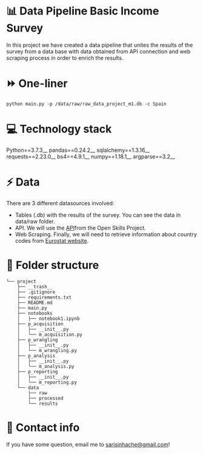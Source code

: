 # :bar_chart: Data Pipeline Basic Income Survey
In this project we have created a data pipeline that unites the results of the survey from a data base with data obtained from API connection and web scraping process in order to enrich the results. 

# :fast_forward: One-liner
```
python main.py -p /data/raw/raw_data_project_m1.db -c Spain
```
# :computer: Technology stack
Python==3.7.3__
pandas==0.24.2__
sqlalchemy==1.3.16__
requests==2.23.0__
bs4==4.9.1__
numpy==1.18.1__
argparse==3.2__

# :zap: Data
There are 3 different datasources involved:
- Tables (.db) with the results of the survey. You can see the data in data/raw folder.
- API. We will use the [API](http://dataatwork.org/data/)from the Open Skills Project.
- Web Scraping. Finally, we will need to retrieve information about country codes from [Eurostat website](https://ec.europa.eu/eurostat/statistics-explained/index.php/Glossary:Country_codes).


# :file_folder: Folder structure
```
└── project
    ├── __trash__
    ├── .gitignore
    ├── requirements.txt
    ├── README.md
    ├── main.py
    ├── notebooks
    │   ├── notebook1.ipynb
    ├── p_acquisition
    │   ├── __init__.py
    │   └── m_acquisition.py
    ├── p_wrangling
    │   ├── __init__.py
    │   └── m_wrangling.py
    ├── p_analysis
    │   ├── __init__.py
    │   └── m_analysis.py
    ├── p_reporting
    │   ├── __init__.py
    │   └── m_reporting.py
    └── data
        ├── raw
        ├── processed
        └── results
```

# :incoming_envelope: Contact info
If you have some question, email me to sarisinhache@gmail.com!

